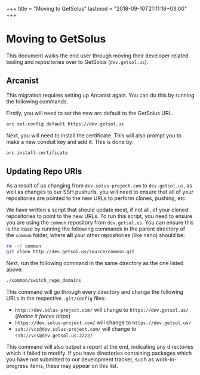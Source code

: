 +++
title = "Moving to GetSolus"
lastmod = "2018-09-10T21:11:18+03:00"
+++
# Moving to GetSolus

This document walks the end user through moving their developer related tooling and repositories over to GetSolus (`dev.getsol.us`).

## Arcanist

This migration requires setting up Arcanist again. You can do this by running the following commands.

Firstly, you will need to set the new arc default to the GetSolus URL.

``` bash
arc set-config default https://dev.getsol.us
```

Next, you will need to install the certificate. This will also prompt you to make a new conduit key and add it. This is done by:

``` bash
arc install-certificate
```

## Updating Repo URIs

As a result of us changing from `dev.solus-project.com` to `dev.getsol.us`, as well as changes to our SSH pushurls, you will need to ensure that all of your repositories are pointed to the new URLs to perform clones, pushing, etc.

We have written a script that should update most, if not all, of your cloned repositories to point to the new URLs. To run this script, you need to ensure you are using the `common` repository from `dev.getsol.us`. You can ensure this is the case by running the following commands in the parent directory of the `common` folder, where **all** your other repositories (like nano) should be:

``` bash
rm -rf common
git clone http://dev.getsol.us/source/common.git
```

Next, run the following command in the same directory as the one listed above:

``` bash
./common/switch_repo_domains
```

This command will go through every directory and change the following URLs in the respective `.git/config` files:

- `http://dev.solus-project.com/` will change to `https://dev.getsol.us/` (*Notice it forces https*)
- `https://dev.solus-project.com/` will change to `https://dev.getsol.us/`
- `ssh://vcs@dev.solus-project.com/` will change to `ssh://vcs@dev.getsol.us:2222/`

This command will also output a report at the end, indicating any directories which it failed to modify. If you have directories containing packages which you have not submitted to our development tracker, such as work-in-progress items, these may appear on this list.